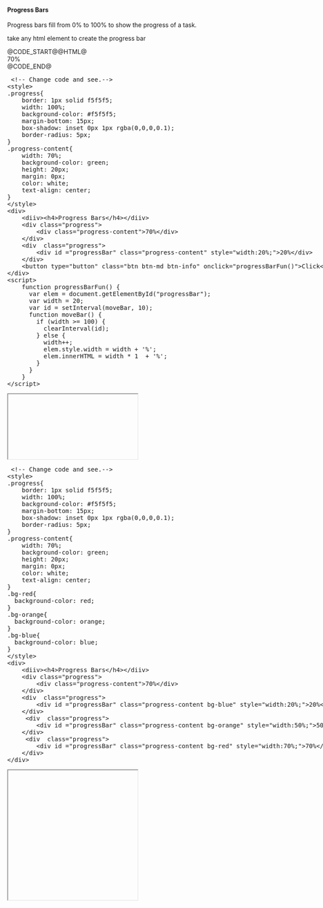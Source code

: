 

<h4>Progress Bars</h4>
<p>Progress bars fill from 0% to 100% to show the progress of a task. </p>
<p>take any html element to create the progress bar</p>
@CODE_START@@HTML@ <div class="progress">
    <div class="progress-content">70%</div>
</div>
@CODE_END@
<section>  
<div ui-ace ="{useWrapMode: 'true', showGutter : 'true', theme:'monokai', mode: 'html', previewId:'preview6',
    onLoad: htmlcssjsContentOnLoaded,
    rendererOptions: { fontSize: 16 },
    advanced: { highlightActiveLine: true}
}" style="min-height:400px;"><xmp> <!-- Change code and see.-->
<style>
.progress{
    border: 1px solid f5f5f5;
    width: 100%;
    background-color: #f5f5f5;
    margin-bottom: 15px;
    box-shadow: inset 0px 1px rgba(0,0,0,0.1);
    border-radius: 5px;
}
.progress-content{
    width: 70%;
    background-color: green;
    height: 20px;
    margin: 0px;
    color: white;
    text-align: center;
}
</style>
<div>
    <diiv><h4>Progress Bars</h4></diiv>
    <div class="progress">
        <div class="progress-content">70%</div>
    </div>
    <div  class="progress">
        <div id ="progressBar" class="progress-content" style="width:20%;">20%</div>
    </div>
    <button type="button" class="btn btn-md btn-info" onclick="progressBarFun()">Click</button>
</div>
<script>
    function progressBarFun() {
      var elem = document.getElementById("progressBar");   
      var width = 20;
      var id = setInterval(moveBar, 10);
      function moveBar() {
        if (width >= 100) {
          clearInterval(id);
        } else {
          width++; 
          elem.style.width = width + '%'; 
          elem.innerHTML = width * 1  + '%';
        }
      }
    }
</script>
</xmp>
</div>
<div>
    <iframe id="preview6"></iframe>
</div>
</section>

<section>  
<div ui-ace ="{useWrapMode: 'true', showGutter : 'true', theme:'monokai', mode: 'html', previewId:'preview2',
    onLoad: htmlcssjsContentOnLoaded,
    rendererOptions: { fontSize: 16 },
    advanced: { highlightActiveLine: true}
}" style="min-height:400px;"><xmp> <!-- Change code and see.-->
<style>
.progress{
    border: 1px solid f5f5f5;
    width: 100%;
    background-color: #f5f5f5;
    margin-bottom: 15px;
    box-shadow: inset 0px 1px rgba(0,0,0,0.1);
    border-radius: 5px;
}
.progress-content{
    width: 70%;
    background-color: green;
    height: 20px;
    margin: 0px;
    color: white;
    text-align: center;
}
.bg-red{
  background-color: red;
}
.bg-orange{
  background-color: orange;
}
.bg-blue{
  background-color: blue;
}
</style>
<div>
    <diiv><h4>Progress Bars</h4></diiv>
    <div class="progress">
        <div class="progress-content">70%</div>
    </div>
    <div  class="progress">
        <div id ="progressBar" class="progress-content bg-blue" style="width:20%;">20%</div>
    </div>
     <div  class="progress">
        <div id ="progressBar" class="progress-content bg-orange" style="width:50%;">50%</div>
    </div>
     <div  class="progress">
        <div id ="progressBar" class="progress-content bg-red" style="width:70%;">70%</div>
    </div>
</div>
</xmp>
</div>
<div>
    <iframe id="preview2" style="min-height:300px;"></iframe>
</div>
</section>
